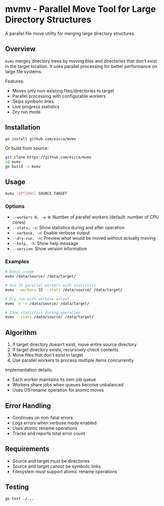 # mvmv - Parallel Move Tool for Large Directory Structures

A parallel file move utility for merging large directory structures.

## Overview

`mvmv` merges directory trees by moving files and directories that don't exist in the target location.
It uses parallel processing for better performance on large file systems.

Features:
- Moves only non-existing files/directories to target
- Parallel processing with configurable workers
- Skips symbolic links
- Live progress statistics
- Dry run mode

## Installation

```bash
go install github.com/eicca/mvmv
```

Or build from source:

```bash
git clone https://github.com/eicca/mvmv
cd mvmv
go build -o mvmv
```

## Usage

```bash
mvmv [OPTIONS] SOURCE TARGET
```

### Options

- `--workers N, -w N`: Number of parallel workers (default: number of CPU cores)
- `--stats, -s`: Show statistics during and after operation
- `--verbose, -v`: Enable verbose output
- `--dry-run, -n`: Preview what would be moved without actually moving
- `--help, -h`: Show help message
- `--version`: Show version information

### Examples

```bash
# Basic usage
mvmv /data/source/ /data/target/

# Use 32 parallel workers with statistics
mvmv --workers 32 --stats /data/source/ /data/target/

# Dry run with verbose output
mvmv -v -n /data/source/ /data/target/

# Show statistics during operation
mvmv --stats /data/source/ /data/target/
```

## Algorithm

1. If target directory doesn't exist, move entire source directory
2. If target directory exists, recursively check contents
3. Move files that don't exist in target
4. Use parallel workers to process multiple items concurrently

Implementation details:
- Each worker maintains its own job queue
- Workers share jobs when queues become unbalanced
- Uses OS rename operation for atomic moves

## Error Handling

- Continues on non-fatal errors
- Logs errors when verbose mode enabled
- Uses atomic rename operations
- Tracks and reports total error count

## Requirements

- Source and target must be directories
- Source and target cannot be symbolic links
- Filesystem must support atomic rename operations

## Testing

```bash
go test ./...
```

